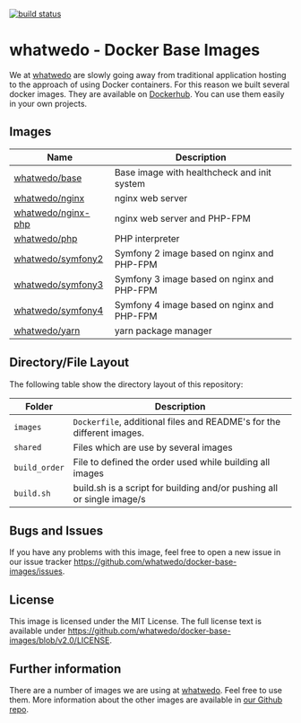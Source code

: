 [![build status](https://dev.whatwedo.ch/whatwedo/docker-base-images/badges/v2.0/build.svg)](https://dev.whatwedo.ch/whatwedo/docker-base-images/commits/v2.0)


# whatwedo - Docker Base Images

We at [whatwedo](https://whatwedo.ch/) are slowly going away from traditional application hosting to the approach of using Docker containers. For this reason we built several docker images. They are available on [Dockerhub](https://hub.docker.com/u/whatwedo/). You can use them easily in your own projects.


## Images

| Name | Description |
|---|---|
| [whatwedo/base](images/base) | Base image with healthcheck and init system |
| [whatwedo/nginx](images/nginx) | nginx web server |
| [whatwedo/nginx-php](images/nginx-php) | nginx web server and PHP-FPM |
| [whatwedo/php](images/php) | PHP interpreter |
| [whatwedo/symfony2](images/symfony2) | Symfony 2 image based on nginx and PHP-FPM |
| [whatwedo/symfony3](images/symfony3) | Symfony 3 image based on nginx and PHP-FPM |
| [whatwedo/symfony4](images/symfony4) | Symfony 4 image based on nginx and PHP-FPM |
| [whatwedo/yarn](yarn) | yarn package manager |


## Directory/File Layout

The following table show the directory layout of this repository:

| Folder | Description |
|---|---|
| `images` | `Dockerfile`, additional files and README's for the different images. |
| `shared`| Files which are use by several images |
| `build_order`| File to defined the order used while building all images |
| `build.sh`| build.sh is a script for building and/or pushing all or single image/s |


## Bugs and Issues

If you have any problems with this image, feel free to open a new issue in our issue tracker https://github.com/whatwedo/docker-base-images/issues.


## License

This image is licensed under the MIT License. The full license text is available under https://github.com/whatwedo/docker-base-images/blob/v2.0/LICENSE.


## Further information

There are a number of images we are using at [whatwedo](https://whatwedo.ch/). Feel free to use them. More information about the other images are available in [our Github repo](https://github.com/whatwedo/docker-base-images).
